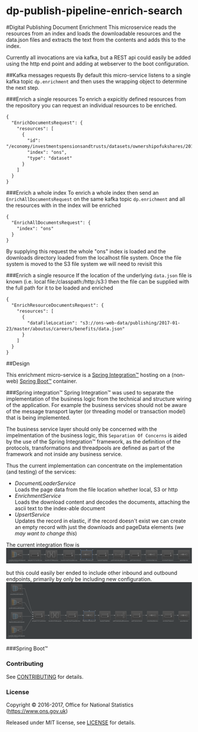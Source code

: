 dp-publish-pipeline-enrich-search
================
#Digital Publishing Document Enrichment
This microservice reads the resources from an index and loads the downloadable resources and the data.json files and extracts the text from the contents and adds this to the index.

Currently all invocations are via kafka, but a REST api could easily be added using the http end point and adding at webserver to the boot configuration.

##Kafka messages requests
By default this micro-service listens to a single kafka topic `dp.enrichment` and then uses the wrapping object to determine the next step.
 
###Enrich a single resources
To enrich a expicitly defined  resources from the repository you can request an individual resources to be enriched.
```
{
  "EnrichDocumentsRequest": {
    "resources": [
      {
        "id": "/economy/investmentspensionsandtrusts/datasets/ownershipofukshares/2014",
        "index": "ons",
        "type": "dataset"
      }
    ]
  }
}
```

###Enrich a whole index
To enrich a whole index then send an `EnrichAllDocumentsRequest` on the same kafka topic `dp.enrichment` and all the resources with in the index will be enriched
```
{
  "EnrichAllDocumentsRequest": {
    "index": "ons"
  }
}
```
By supplying this request the whole "ons" index is loaded and the downloads directory loaded from the localhost file system.
Once the file system is moved to the S3 file system we will need to revisit this

###Enrich a single resource
If the location of the underlying `data.json` file is known (i.e. local file:/classpath:/http:/s3:) then the file can be supplied with the full path for it to be loaded and enriched
```
{
  "EnrichResourceDocumentsRequest": {
    "resources": [
      {
        "dataFileLocation": "s3://ons-web-data/publishing/2017-01-23/master/aboutus/careers/benefits/data.json"
      }
    ]
  }
}
```
 

##Design

This enrichment micro-service is a [Spring Integration&trade;](https://projects.spring.io/spring-integration/) hosting on a (non-web) [Spring Boot&trade;](http://projects.spring.io/spring-boot/) container.

###Spring integration&trade;
 Spring Integration&trade; was used to separate the implementation of the business logic from the technical and structure wiring of the application.
 For example the business services should not be aware of the message transport layter (or threading model or transaction model) that is being implemented.
 
 The business service layer should only be concerned with the impelmentation of the business logic, this `Separation Of Concerns` is aided by the use of the Spring Integration&trade;
    framework, as the definition of the protocols, transformations and threadpools are defined as part of the framework and not inside any business service.
     
 Thus the current implementation can concentrate on the implementation (and testing) of the services: 
 
 * _DocumentLoaderService_<br/> 
    Loads the page data from the file location whether local, S3 or http
 * _EnrichmentService_<br/>
    Loads the download content and decodes the documents, attaching the ascii text to the index-able document
 * _UpsertService_<br/>
    Updates the record in elastic, if the record doesn't exist we can create an empty record with just the downloads and pageData elements (_we may want to change this_)  

The current integration flow is
![Spring Integration Flow -> Kafka -> transform -> load -> enrich -> upsert](kafkaInboundEndpoint.png)

but this could easily ber ended to include other inbound and outbound endpoints, primarily by only be including new configuration.
![Spring Integration Flow -> Kafka|JMS|SOAP|Rest -> transform -> load -> enrich -> upsert](multiInboundEndpoint.png)

###Spring Boot&trade;


### Contributing

See [CONTRIBUTING](CONTRIBUTING.md) for details.

### License

Copyright © 2016-2017, Office for National Statistics (https://www.ons.gov.uk)

Released under MIT license, see [LICENSE](LICENSE.md) for details.
